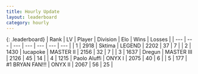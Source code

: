 ```yaml
---
title: Hourly Update
layout: leaderboard
category: hourly
---
```


{: .leaderboard}
| Rank | LV | Player | Division | Elo | Wins | Losses |
| --- | --- | --- | --- | --- | --- | --- |
| <span data-change="0">1</span> | 2918 | <span title="ID: 353063">Sktima</span> | LEGEND | <span data-change="0">2202</span> | <span data-change="0">37</span> | <span data-change="0">7</span> |
| <span data-change="0">2</span> | 1430 | <span title="ID: 41925">lucapoke</span> | MASTER II | <span data-change="0">2156</span> | <span data-change="0">32</span> | <span data-change="0">7</span> |
| <span data-change="0">3</span> | 1637 | <span title="ID: 337810">Dregun</span> | MASTER III | <span data-change="0">2126</span> | <span data-change="0">45</span> | <span data-change="0">14</span> |
| <span data-change="0">4</span> | 1215 | <span title="ID: 512212">Paolo Aluffi</span> | ONYX I | <span data-change="0">2075</span> | <span data-change="0">40</span> | <span data-change="0">6</span> |
| <span data-change="0">5</span> | 177 | <span title="ID: 756342">#1 BRYAN FAN!!!</span> | ONYX II | <span data-change="0">2067</span> | <span data-change="0">56</span> | <span data-change="0">25</span> |